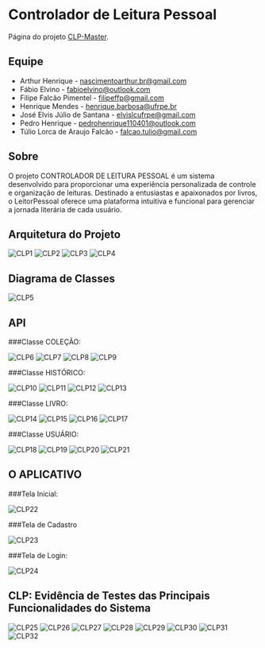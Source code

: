 # Controlador de Leitura Pessoal

Página do projeto [CLP-Master](https://github.com/filipeffp/clp-master).


## Equipe

- Arthur Henrique  - nascimentoarthur.br@gmail.com
- Fábio Elvino - fabioelvino@outlook.com
- Filipe Falcão Pimentel - filipeffp@gmail.com
- Henrique Mendes - henrique.barbosa@ufrpe.br
- José Elvis Júlio de Santana - elvislcufrpe@gmail.com
- Pedro Henrique - pedrohenrique110401@outlook.com
- Túlio Lorca de Araujo Falcão - falcao.tulio@gmail.com


## Sobre

O projeto CONTROLADOR DE LEITURA PESSOAL é um sistema desenvolvido para proporcionar uma experiência personalizada de controle e organização de leituras. Destinado a entusiastas e apaixonados por livros, o LeitorPessoal oferece uma plataforma intuitiva e funcional para gerenciar a jornada literária de cada usuário. 

## Arquitetura do Projeto

![CLP1](./images/doc1.jpg)
![CLP2](./images/doc2.jpg)
![CLP3](./images/doc3.jpg)
![CLP4](./images/doc4.jpg)

## Diagrama de Classes

![CLP5](./images/doc5.jpg)

## API


###Classe COLEÇÃO:

![CLP6](./images/colecaoGET.jpg)
![CLP7](./images/colecaoRead.jpg)
![CLP8](./images/colecaoDelete.jpg)
![CLP9](./images/colecaoUpdate.jpg)

###Classe HISTÓRICO:

![CLP10](./images/historicoList.jpg)
![CLP11](./images/historicoRead.jpg)
![CLP12](./images/historicoDelete.jpg)
![CLP13](./images/historicoUpdate.jpg)

###Classe LIVRO:

![CLP14](./images/livroList.jpg)
![CLP15](./images/livroRead.jpg)
![CLP16](./images/livroDelete.jpg)
![CLP17](./images/livroUpdate.jpg)

###Classe USUÁRIO:

![CLP18](./images/usuarioList.jpg)
![CLP19](./images/usuarioRead.jpg)
![CLP20](./images/usuarioDelete.jpg)
![CLP21](./images/usuarioUpdate.jpg)

## O APLICATIVO

###Tela Inicial:

![CLP22](./images/tela_inicial.jpg)

###Tela de Cadastro

![CLP23](./images/tela_cadastro.jpg)

###Tela de Login:

![CLP24](./images/tela_login.jpg)

## CLP: Evidência de Testes das Principais Funcionalidades do Sistema

![CLP25](./images/clp1.jpg)
![CLP26](./images/clp2.jpg)
![CLP27](./images/clp3.jpg)
![CLP28](./images/clp4.jpg)
![CLP29](./images/clp5.jpg)
![CLP30](./images/clp6.jpg)
![CLP31](./images/clp7.jpg)
![CLP32](./images/clp8.jpg)








